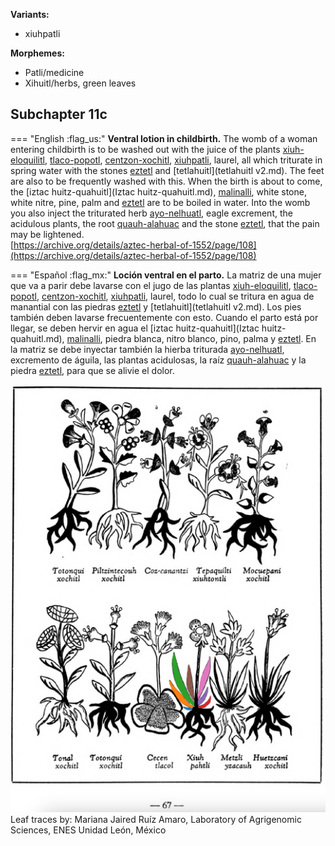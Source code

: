 **Variants:**

- xiuhpatli


**Morphemes:**

- Patli/medicine
- Xihuitl/herbs, green leaves


## Subchapter 11c  

=== "English :flag_us:"
    **Ventral lotion in childbirth.** The womb of a woman entering childbirth is to be washed out with the juice of the plants [xiuh-eloquilitl](Xiuh-elo-quilitl.md), [tlaco-popotl](Tlaco-popotli.md), [centzon-xochitl](Centzon-xochitl.md), [xiuhpatli](Xiuh-patli.md), laurel, all which triturate in spring water with the stones [eztetl](eztetl.md) and [tetlahuitl](tetlahuitl v2.md). The feet are also to be frequently washed with this. When the birth is about to come, the [iztac huitz-quahuitl](Iztac huitz-quahuitl.md), [malinalli](Malinalli.md), white stone, white nitre, pine, palm and [eztetl](eztetl.md) are to be boiled in water. Into the womb you also inject the triturated herb [ayo-nelhuatl](Ayo-nelhuatl.md), eagle excrement, the acidulous plants, the root [quauh-alahuac](Quauh-alahuac.md) and the stone [eztetl](eztetl.md), that the pain may be lightened.  
    [https://archive.org/details/aztec-herbal-of-1552/page/108](https://archive.org/details/aztec-herbal-of-1552/page/108)  


=== "Español :flag_mx:"
    **Loción ventral en el parto.** La matriz de una mujer que va a parir debe lavarse con el jugo de las plantas [xiuh-eloquilitl](Xiuh-elo-quilitl.md), [tlaco-popotl](Tlaco-popotli.md), [centzon-xochitl](Centzon-xochitl.md), [xiuhpatli](Xiuh-patli.md), laurel, todo lo cual se tritura en agua de manantial con las piedras [eztetl](eztetl.md) y [tetlahuitl](tetlahuitl v2.md). Los pies también deben lavarse frecuentemente con esto. Cuando el parto está por llegar, se deben hervir en agua el [iztac huitz-quahuitl](Iztac huitz-quahuitl.md), [malinalli](Malinalli.md), piedra blanca, nitro blanco, pino, palma y [eztetl](eztetl.md). En la matriz se debe inyectar también la hierba triturada [ayo-nelhuatl](Ayo-nelhuatl.md), excremento de águila, las plantas acidulosas, la raíz [quauh-alahuac](Quauh-alahuac.md) y la piedra [eztetl](eztetl.md), para que se alivie el dolor.  

![M_ID245_p067_09_Xiuh-patli.png](assets/M_ID245_p067_09_Xiuh-patli.png)  
Leaf traces by: Mariana Jaired Ruíz Amaro, Laboratory of Agrigenomic Sciences, ENES Unidad León, México  
